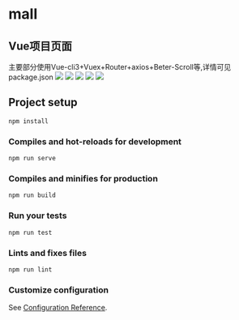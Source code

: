 # mall

## Vue项目页面

主要部分使用Vue-cli3+Vuex+Router+axios+Beter-Scroll等,详情可见package.json
![](https://github.com/ZH-TX/mall/tree/master/src/assets/cutImg/cut1.png)
![](https://github.com/ZH-TX/mall/tree/master/src/assets/cutImg/cut2.png?raw=true)
![](https://github.com/ZH-TX/mall/tree/master/src/assets/cutImg/cut3.png?raw=true)
![](https://github.com/ZH-TX/mall/tree/master/src/assets/cutImg/cut4.png?raw=true)
![](https://github.com/ZH-TX/mall/tree/master/src/assets/cutImg/cut5.png?raw=true)

## Project setup
```
npm install
```

### Compiles and hot-reloads for development
```
npm run serve
```

### Compiles and minifies for production
```
npm run build
```

### Run your tests
```
npm run test
```

### Lints and fixes files
```
npm run lint
```

### Customize configuration
See [Configuration Reference](https://cli.vuejs.org/config/).



